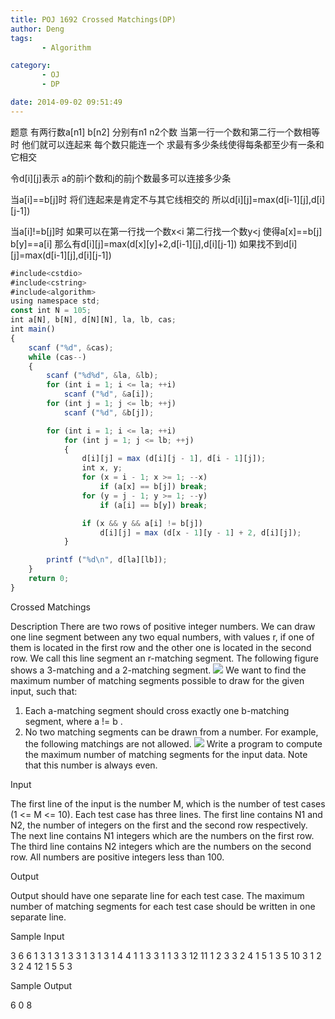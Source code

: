 ```yaml
---
title: POJ 1692 Crossed Matchings(DP)
author: Deng
tags: 
       - Algorithm

category: 
       - OJ
       - DP

date: 2014-09-02 09:51:49
---
```

题意 有两行数a[n1] b[n2] 分别有n1 n2个数 当第一行一个数和第二行一个数相等时 他们就可以连起来 每个数只能连一个 求最有多少条线使得每条都至少有一条和它相交

令d[i][j]表示 a的前i个数和j的前j个数最多可以连接多少条

当a[i]==b[j]时 将们连起来是肯定不与其它线相交的 所以d[i][j]=max(d[i-1][j],d[i][j-1])

当a[i]!=b[j]时 如果可以在第一行找一个数x<i 第二行找一个数y<j 使得a[x]==b[j] b[y]==a[i] 那么有d[i][j]=max(d[x][y]+2,d[i-1][j],d[i][j-1]) 如果找不到d[i][j]=max(d[i-1][j],d[i][j-1])

```js 
#include<cstdio>
#include<cstring>
#include<algorithm>
using namespace std;
const int N = 105;
int a[N], b[N], d[N][N], la, lb, cas;
int main()
{
    scanf ("%d", &cas);
    while (cas--)
    {
        scanf ("%d%d", &la, &lb);
        for (int i = 1; i <= la; ++i)
            scanf ("%d", &a[i]);
        for (int j = 1; j <= lb; ++j)
            scanf ("%d", &b[j]);

        for (int i = 1; i <= la; ++i)
            for (int j = 1; j <= lb; ++j)
            {
                d[i][j] = max (d[i][j - 1], d[i - 1][j]);
                int x, y;
                for (x = i - 1; x >= 1; --x)
                    if (a[x] == b[j]) break;
                for (y = j - 1; y >= 1; --y)
                    if (a[i] == b[y]) break;

                if (x && y && a[i] != b[j])
                    d[i][j] = max (d[x - 1][y - 1] + 2, d[i][j]);
            }

        printf ("%d\n", d[la][lb]);
    }
    return 0;
}
```

Crossed Matchings

Description
There are two rows of positive integer numbers. We can draw one line segment between any two equal numbers, with values r, if one of them is located in the first row and the other one is located in the second row. We call this line segment an r-matching segment. The following figure shows a 3-matching and a 2-matching segment.
  ![](../images/es-1692_1.jpg.png)  We want to find the maximum number of matching segments possible to draw for the given input, such that:
1. Each a-matching segment should cross exactly one b-matching segment, where a != b .
2. No two matching segments can be drawn from a number. For example, the following matchings are not allowed.  ![](../images/es-1692_2.jpg.png)  Write a program to compute the maximum number of matching segments for the input data. Note that this number is always even.

Input

The first line of the input is the number M, which is the number of test cases (1 <= M <= 10). Each test case has three lines. The first line contains N1 and N2, the number of integers on the first and the second row respectively. The next line contains N1 integers which are the numbers on the first row. The third line contains N2 integers which are the numbers on the second row. All numbers are positive integers less than 100.

Output

Output should have one separate line for each test case. The maximum number of matching segments for each test case should be written in one separate line.

Sample Input

3 6 6 1 3 1 3 1 3 3 1 3 1 3 1 4 4 1 1 3 3 1 1 3 3 12 11 1 2 3 3 2 4 1 5 1 3 5 10 3 1 2 3 2 4 12 1 5 5 3

Sample Output

6 0 8